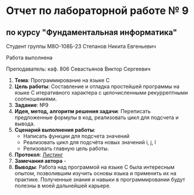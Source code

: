 # Отчет по лабораторной работе № 9
## по курсу "Фундаментальная информатика"

Студент группы М8О-108Б-23 Степанов Никита Евгеньевич

Работа выполнена 

Преподаватель: каф. 806 Севастьянов Виктор Сергеевич

1. **Тема**: Программирование на языке C
2. **Цель работы**: Cоставление и отладка простейшей программы на языке С итеративного характера с целочисленными рекуррептными соотношениями.
3. **Заданиe**: №9
4. **Идея, метод, алгоритм решения задачи**: Переписать предложенные формулы в код, реализовать цикл для подсчета и вывода.
5. **Сценарий выполнения работы**: 
    - Написать функции для подсчета значений
    - Реализовать цикл для подсчёта новых значений i, j, l
    - Релизовать главную цель работы.
6. **Протокол**: [Листинг](https://github.com/n0w3e/labs/blob/main/lab9/listing.md)
7. **Замечания автора** -
8. **Выводы**: Работа над программой на языке С была интересным опытом, позволившим изучить основы языка и применить их на практике. Полученные знания и навыки в программировании будут полезны в моей дальнейшей карьере.
